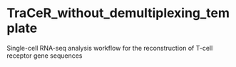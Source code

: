 # TraCeR_without_demultiplexing_template
 Single-cell RNA-seq analysis workflow for the reconstruction of T-cell receptor gene sequences
